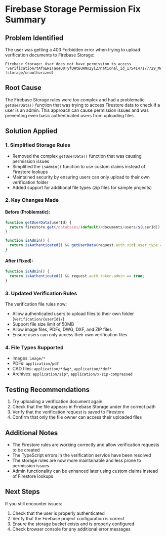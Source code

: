 # Firebase Storage Permission Fix Summary

## Problem Identified
The user was getting a 403 Forbidden error when trying to upload verification documents to Firebase Storage:
```
Firebase Storage: User does not have permission to access 'verification/tAfoEHITaoeQ0TyfUHtBuWNx2yi2/national_id_1754147177729_Metio.jpg'. (storage/unauthorized)
```

## Root Cause
The Firebase Storage rules were too complex and had a problematic `getUserData()` function that was trying to access Firestore data to check if a user is an admin. This approach can cause permission issues and was preventing even basic authenticated users from uploading files.

## Solution Applied

### 1. Simplified Storage Rules
- Removed the complex `getUserData()` function that was causing permission issues
- Simplified the `isAdmin()` function to use custom claims instead of Firestore lookups
- Maintained security by ensuring users can only upload to their own verification folder
- Added support for additional file types (zip files for sample projects)

### 2. Key Changes Made

#### Before (Problematic):
```javascript
function getUserData(userId) {
  return firestore.get(/databases/(default)/documents/users/$(userId)).data;
}

function isAdmin() {
  return isAuthenticated() && getUserData(request.auth.uid).user_type == 'admin';
}
```

#### After (Fixed):
```javascript
function isAdmin() {
  return isAuthenticated() && request.auth.token.admin == true;
}
```

### 3. Updated Verification Rules
The verification file rules now:
- Allow authenticated users to upload files to their own folder (`verification/{userId}/`)
- Support file size limit of 50MB
- Allow image files, PDFs, DWG, DXF, and ZIP files
- Ensure users can only access their own verification files

### 4. File Types Supported
- Images: `image/*`
- PDFs: `application/pdf`
- CAD files: `application/*dwg*`, `application/*dxf*`
- Archives: `application/zip*`, `application/x-zip-compressed`

## Testing Recommendations
1. Try uploading a verification document again
2. Check that the file appears in Firebase Storage under the correct path
3. Verify that the verification request is saved to Firestore
4. Confirm that only the file owner can access their uploaded files

## Additional Notes
- The Firestore rules are working correctly and allow verification requests to be created
- The TypeScript errors in the verification service have been resolved
- The storage rules are now more maintainable and less prone to permission issues
- Admin functionality can be enhanced later using custom claims instead of Firestore lookups

## Next Steps
If you still encounter issues:
1. Check that the user is properly authenticated
2. Verify that the Firebase project configuration is correct
3. Ensure the storage bucket exists and is properly configured
4. Check browser console for any additional error messages